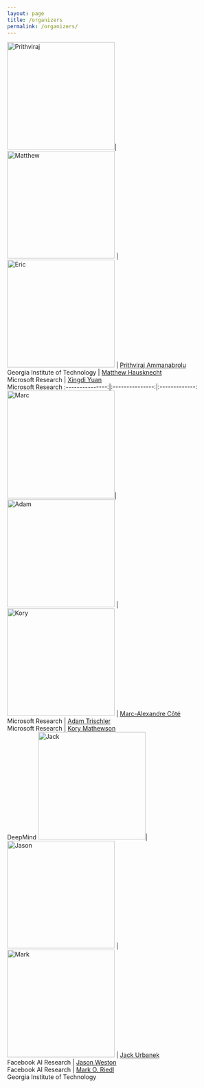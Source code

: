 ```yaml
---
layout: page
title: /organizers
permalink: /organizers/
---
```


<img src="https://wordplay-workshop.github.io/img/raj.jpg" alt="Prithviraj" width="250"/>|  <img src="https://wordplay-workshop.github.io/img/matthew.png" alt="Matthew" width="250"/> |  <img src="https://wordplay-workshop.github.io/img/eric.jpg" alt="Eric" width="250"/> |
[Prithviraj Ammanabrolu](http://prithvirajva.com)<br>Georgia Institute of Technology | [Matthew Hausknecht](https://www.microsoft.com/en-us/research/people/mahauskn/)<br>Microsoft Research | [Xingdi Yuan](https://xingdi-eric-yuan.github.io/)<br>Microsoft Research
:---------------:|:---------------:|:-------------:
<img src="https://wordplay-workshop.github.io/img/marc.jpg" alt="Marc" width="250"/>|  <img src="https://wordplay-workshop.github.io/img/adam.jpg" alt="Adam" width="250"/> |  <img src="https://wordplay-workshop.github.io/img/kory.jpg" alt="Kory" width="250"/> |
[Marc-Alexandre Côté](https://www.microsoft.com/en-us/research/people/macote/)<br>Microsoft Research | [Adam Trischler](https://www.microsoft.com/en-us/research/people/adtrisch/)<br>Microsoft Research | [Kory Mathewson](https://korymathewson.com/)<br>DeepMind
<img src="https://wordplay-workshop.github.io/img/jack.jpg" alt="Jack" width="250"/>|  <img src="https://wordplay-workshop.github.io/img/jason.jpg" alt="Jason" width="250"/> |  <img src="https://wordplay-workshop.github.io/img/mark.png" alt="Mark" width="250"/> |
[Jack Urbanek](https://ai.facebook.com/people/jack-urbanek/)<br>Facebook AI Research | [Jason Weston](https://www.jaseweston.com/)<br>Facebook AI Research | [Mark O. Riedl](https://eilab.gatech.edu/mark-riedl)<br>Georgia Institute of Technology
